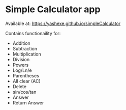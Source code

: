 # Simple Calculator app

Available at: https://yashexe.github.io/simpleCalculator

Contains functionaility for:
- Addition
- Subtraction
- Multiplication
- Division
- Powers
- Log/Ln/e
- Parentheses
- All clear (AC)
- Delete 
- sin/cos/tan
- Answer
- Return Answer
